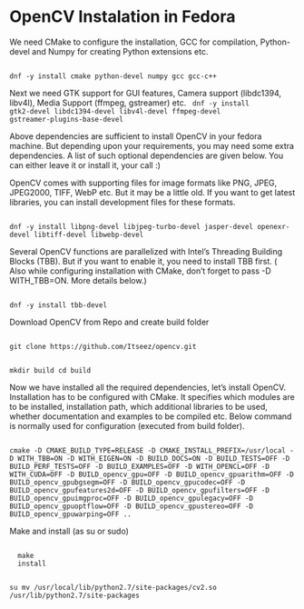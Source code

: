 # OpenCV Instalation in Fedora

We need CMake to configure the installation, GCC for compilation, Python-devel and Numpy for creating Python extensions etc.

<code>
dnf -y install cmake python-devel numpy gcc gcc-c++
</code>


Next we need GTK support for GUI features, Camera support (libdc1394, libv4l), Media Support (ffmpeg, gstreamer) etc.
<code>
dnf -y install gtk2-devel libdc1394-devel libv4l-devel ffmpeg-devel gstreamer-plugins-base-devel
</code>


Above dependencies are sufficient to install OpenCV in your fedora machine. But depending upon your requirements, you may need some extra dependencies. A list of such optional dependencies are given below. You can either leave it or install it, your call :)

OpenCV comes with supporting files for image formats like PNG, JPEG, JPEG2000, TIFF, WebP etc. But it may be a little old. If you want to get latest libraries, you can install development files for these formats.

<code>
dnf -y install libpng-devel libjpeg-turbo-devel jasper-devel openexr-devel libtiff-devel libwebp-devel
</code>

Several OpenCV functions are parallelized with Intel’s Threading Building Blocks (TBB). But if you want to enable it, you need to install TBB first. ( Also while configuring installation with CMake, don’t forget to pass -D WITH_TBB=ON. More details below.)

<code>
dnf -y install tbb-devel
</code>

Download OpenCV from Repo and create build folder

<code>
git clone https://github.com/Itseez/opencv.git

mkdir build
cd build
</code>

Now we have installed all the required dependencies, let’s install OpenCV. Installation has to be configured with CMake. It specifies which modules are to be installed, installation path, which additional libraries to be used, whether documentation and examples to be compiled etc. Below command is normally used for configuration (executed from build folder).

<code>
cmake -D CMAKE_BUILD_TYPE=RELEASE -D CMAKE_INSTALL_PREFIX=/usr/local -D WITH_TBB=ON -D WITH_EIGEN=ON -D BUILD_DOCS=ON -D BUILD_TESTS=OFF -D BUILD_PERF_TESTS=OFF -D BUILD_EXAMPLES=OFF -D WITH_OPENCL=OFF -D WITH_CUDA=OFF -D BUILD_opencv_gpu=OFF -D BUILD_opencv_gpuarithm=OFF -D BUILD_opencv_gpubgsegm=OFF -D BUILD_opencv_gpucodec=OFF -D BUILD_opencv_gpufeatures2d=OFF -D BUILD_opencv_gpufilters=OFF -D BUILD_opencv_gpuimgproc=OFF -D BUILD_opencv_gpulegacy=OFF -D BUILD_opencv_gpuoptflow=OFF -D BUILD_opencv_gpustereo=OFF -D BUILD_opencv_gpuwarping=OFF ..
</code>

Make and install (as su or sudo)

<code>
  make
  install

  su mv /usr/local/lib/python2.7/site-packages/cv2.so /usr/lib/python2.7/site-packages
</code>
